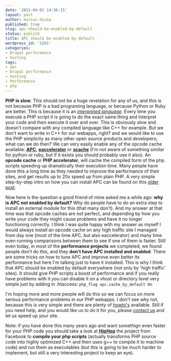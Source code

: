 ```yaml
---
date: '2011-04-01 14:36:15'
layout: post
author: marius-ducea
published: true
slug: apc-should-be-enabled-by-default
status: publish
title: APC should be enabled by default
wordpress_id: '1261'
categories:
- Drupal performance
- hosting
tags:
- apc
- Drupal performance
- hosting
- Performance
- php
---
```


**PHP is slow**. This should not be a huge revelation for any of us, and this is not because PHP is a bad programing language, or because Python or Ruby are better. This is because it is an [_interpreted language_](http://en.wikipedia.org/wiki/Interpreted_language). Every time you execute a PHP script it is going to do the exact same thing and interpret your code and then execute it over and over. This is obviously slow and doesn't compare with any compiled language like C++ for example. But we don't want to write in C++ for our webapps, right? and we would like to use the PHP simplicity as many other open source products and developers; what can we do then? We can very easily enable any of the opcode cache available: [**APC**](http://pecl.php.net/package/APC), [**eaccelerator**](http://eaccelerator.net/) or [**xcache**](http://xcache.lighttpd.net/) (I'm not aware of something similar for python or ruby, but if it exists you should probably use it also). An **opcode cache** or **PHP accelerator**, will cache the compiled form of the php scripts speeding up dramatically their execution time. Many people have done this a long time as they needed to improve the performance of their sites, and get results up to 20x speed up from plain PHP. A very simple step-by-step intro on how you can install APC can be found on this [older post](http://linuxsysadminblog.com/2010/03/enabledisable-apc-on-virtual-host-level/).

Now here is the question a good friend of mine asked me a while ago: **why is APC not enabled by default?** Why do people have to do an extra step to install an external module for this (that many don't). And my answer at that time was that opcode caches are not perfect, and depending by how you write your code they might cause problems and have it no longer functioning correctly. I think I was quite happy with my answer as myself I would always install an opcode cache on any high traffic site I managed from day one (most of the time APC, but also eaccelerator) and many time even running comparisons between them to see if one of them is faster. Still even today, in most of the **performance projects** we completed, we found people don't do this, and they **don't have APC installed and enabled**. There are some tricks on how to tune APC and improve even better its performance but here I'm talking just to have it installed. This is why I think that APC should be enabled by default everywhere (not only by 'high traffic' sites). It should give PHP scripts a boost of performance and if you really have problems with it you can disable it on a vhost or directory level very simple just by adding in .htaccess:
`php_flag apc.cache_by_default On
`

I'm hoping more and more people will do this so we can focus on more serious performance problems in our PHP webapps. I don't see why not, because this is very simple and there are plenty of [howto's](http://www.google.com/search?q=howto+php+apc) available. Still if you need help, and you would like us to do it for you, please [contact us](http://www.prometsource.com/contact) and let us speed up your site.

Note: if you have done this many years ago and want somethign even faster for your PHP code you should take a look at [**HipHop**](https://github.com/facebook/hiphop-php/wiki/) the project from Facebook to **compile your php scripts** (actually transforms PHP source code into highly optimized C++ and then uses g++ to compile it to machine code) and run them as executables (but this is going to be much harder to implement, but still a very interesting project to keep an eye).
